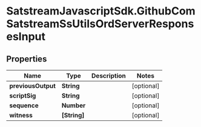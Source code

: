 # SatstreamJavascriptSdk.GithubComSatstreamSsUtilsOrdServerResponsesInput

## Properties
Name | Type | Description | Notes
------------ | ------------- | ------------- | -------------
**previousOutput** | **String** |  | [optional] 
**scriptSig** | **String** |  | [optional] 
**sequence** | **Number** |  | [optional] 
**witness** | **[String]** |  | [optional] 
